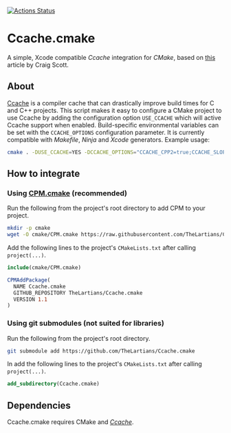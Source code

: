 [![Actions Status](https://github.com/TheLartians/Ccache.cmake/workflows/CI/badge.svg)](https://github.com/TheLartians/Ccache.cmake/actions)

# Ccache.cmake

A simple, Xcode compatible _Ccache_ integration for _CMake_, based on [this](https://crascit.com/2016/04/09/using-ccache-with-cmake) article by Craig Scott.
 
## About

[Ccache](https://ccache.dev) is a compiler cache that can drastically improve build times for C and C++ projects.
This script makes it easy to configure a CMake project to use Ccache by adding the configuration option `USE_CCACHE` which will active Ccache support when enabled.
Build-specific environmental variables can be set with the `CCACHE_OPTIONS` configuration parameter.
It is currently compatible with _Makefile_, _Ninja_ and _Xcode_ generators.
Example usage:

```bash
cmake . -DUSE_CCACHE=YES -DCCACHE_OPTIONS="CCACHE_CPP2=true;CCACHE_SLOPPINESS=clang_index_store"
```

## How to integrate

### Using [CPM.cmake](https://github.com/TheLartians/CPM) (recommended)

Run the following from the project's root directory to add CPM to your project.

```bash
mkdir -p cmake
wget -O cmake/CPM.cmake https://raw.githubusercontent.com/TheLartians/CPM/master/cmake/CPM.cmake
```

Add the following lines to the project's `CMakeLists.txt` after calling `project(...)`.

```CMake
include(cmake/CPM.cmake)

CPMAddPackage(
  NAME Ccache.cmake
  GITHUB_REPOSITORY TheLartians/Ccache.cmake
  VERSION 1.1
)
```

### Using git submodules (not suited for libraries)

Run the following from the project's root directory.

```bash
git submodule add https://github.com/TheLartians/Ccache.cmake 
```

In add the following lines to the project's `CMakeLists.txt` after calling `project(...)`.

```CMake
add_subdirectory(Ccache.cmake)
```

## Dependencies

Ccache.cmake requires CMake and [_Ccache_](https://ccache.dev).
